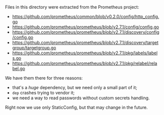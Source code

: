Files in this directory were extracted from the Prometheus project:

* https://github.com/prometheus/common/blob/v0.2.0/config/http_config.go
* https://github.com/prometheus/prometheus/blob/v2.7.1/config/config.go
* https://github.com/prometheus/prometheus/blob/v2.7.1/discovery/config/config.go
* https://github.com/prometheus/prometheus/blob/v2.7.1/discovery/targetgroup/targetgroup.go
* https://github.com/prometheus/prometheus/blob/v2.7.1/pkg/labels/labels.go
* https://github.com/prometheus/prometheus/blob/v2.7.1/pkg/relabel/relabel.go

We have them there for three reasons:

* that's a *huge* dependency, but we need only a small part of it;
* `dep` crashes trying to vendor it;
* we need a way to read passwords without custom secrets handling.

Right now we use only StaticConfig, but that may change in the future.
